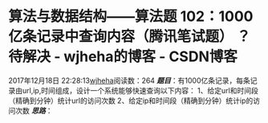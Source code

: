 # 算法与数据结构——算法题 102：1000亿条记录中查询内容（腾讯笔试题） ？ 待解决 - wjheha的博客 - CSDN博客
2017年12月18日 22:28:13[wjheha](https://me.csdn.net/wjheha)阅读数：264
***题目***：有1000亿条记录，每条记录由url,ip,时间组成，设计一个系统能够快速查询以下内容： 
1、给定url和时间段（精确到分钟）统计url的访问次数 
2、给定ip和时间段（精确到分钟）统计ip的访问次数
***思路***：
